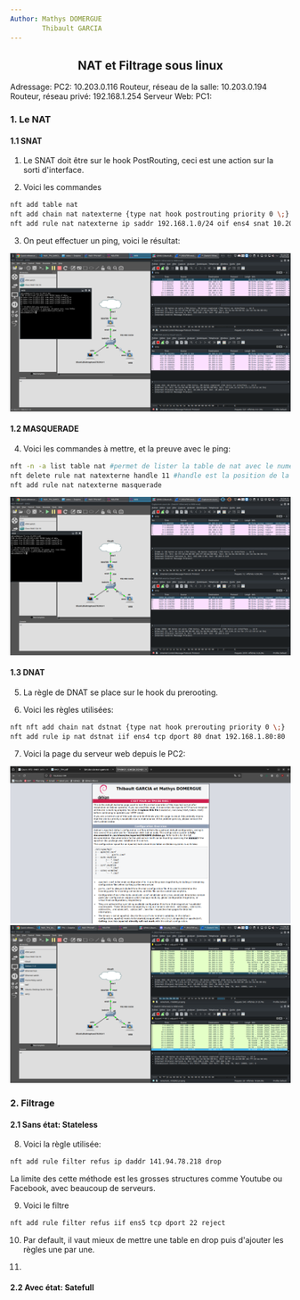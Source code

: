 ```yaml
---
Author: Mathys DOMERGUE
        Thibault GARCIA
---
```


## <center> NAT et Filtrage sous linux

Adressage: PC2: 10.203.0.116
           Routeur, réseau de la salle: 10.203.0.194
           Routeur, réseau privé: 192.168.1.254
           Serveur Web:
           PC1:


### 1. Le NAT

#### 1.1 SNAT

1) Le SNAT doit être sur le hook PostRouting, ceci est une action sur la sorti d'interface.

2) Voici les commandes

```bash
nft add table nat
nft add chain nat natexterne {type nat hook postrouting priority 0 \;}
nft add rule nat natexterne ip saddr 192.168.1.0/24 oif ens4 snat 10.203.0.194
```

3) On peut effectuer un ping, voici le résultat:

![ping](img/ping.png)

#### 1.2 MASQUERADE

4) Voici les commandes à mettre, et la preuve avec le ping:

```bash
nft -n -a list table nat #permet de lister la table de nat avec le numéro de handle, c'est mieux que nft list ruleset.
nft delete rule nat natexterne handle 11 #handle est la position de la règle.
nft add rule nat natexterne masquerade
```
![ping2](img/ping2.png)

#### 1.3 DNAT

5) La règle de DNAT se place sur le hook du prerooting.

6) Voici les règles utilisées: 

```bash
nft nft add chain nat dstnat {type nat hook prerouting priority 0 \;}
nft add rule ip nat dstnat iif ens4 tcp dport 80 dnat 192.168.1.80:80
```

7) Voici la page du serveur web depuis le PC2:

![site](img/sitepc2.png)
![ping3](img/ping3.png)

### 2. Filtrage

#### 2.1 Sans état: Stateless

8) Voici la règle utilisée:

```bash
nft add rule filter refus ip daddr 141.94.78.218 drop
```
La limite des cette méthode est les grosses structures comme Youtube ou Facebook, avec beaucoup de serveurs.

9) Voici le filtre

```bash
nft add rule filter refus iif ens5 tcp dport 22 reject
```

10) Par default, il vaut mieux de mettre une table en drop puis d'ajouter les règles une par une.

11) 

#### 2.2 Avec état: Satefull

